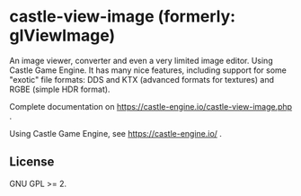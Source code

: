 # castle-view-image (formerly: glViewImage)

An image viewer, converter and even a very limited image editor. Using Castle Game Engine. It has many nice features, including support for some "exotic" file formats: DDS and KTX (advanced formats for textures) and RGBE (simple HDR format).

Complete documentation on https://castle-engine.io/castle-view-image.php .

Using Castle Game Engine, see https://castle-engine.io/ .

## License

GNU GPL >= 2.
